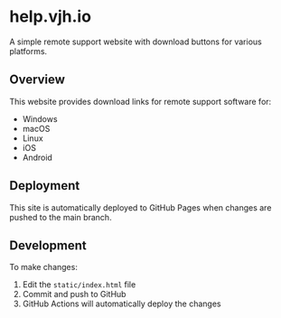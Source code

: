 # help.vjh.io

A simple remote support website with download buttons for various platforms.

## Overview

This website provides download links for remote support software for:
- Windows
- macOS
- Linux
- iOS
- Android

## Deployment

This site is automatically deployed to GitHub Pages when changes are pushed to the main branch.

## Development

To make changes:
1. Edit the `static/index.html` file
2. Commit and push to GitHub
3. GitHub Actions will automatically deploy the changes
